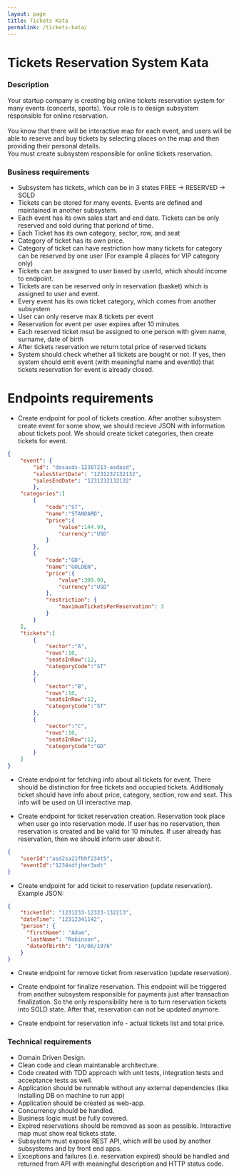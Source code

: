 ```yaml
---
layout: page
title: Tickets Kata 
permalink: /tickets-kata/
---
```



# Tickets Reservation System Kata

### Description

Your startup company is creating big online tickets reservation system for many events (concerts, sports). Your role is to design subsystem responsible for online reservation.
<br><br>
You know that there will be interactive map for each event, and users will be able to reserve and buy tickets by selecting places on the map and then providing their personal details.
<br>
You must create subsystem responsible for online tickets reservation.

### Business requirements

- Subsystem has tickets, which can be in 3 states FREE -> RESERVED -> SOLD
- Tickets can be stored for many events. Events are defined and maintained in another subsystem.
- Each event has its own sales start and end date. Tickets can be only reserved and sold during that periond of time.
- Each Ticket has its own category, sector, row, and seat
- Category of ticket has its own price.
- Category of ticket can have restriction how many tickets for category can be reserved by one user (For example 4 places for VIP category only)
- Tickets can be assigned to user based by userId, which should income to endpoint.
- Tickets are can be reserved only in reservation (basket) which is assigned to user and event.
- Every event has its own ticket category, which comes from another subsystem
- User can only reserve max 8 tickets per event
- Reservation for event per user expires after 10 minutes
- Each reserved ticket msut be assigned to one person with given name, surname, date of birth
- After tickets reservation we return total price of reserved tickets
- System should check whether all tickets are bought or not. If yes, then system should emit event
(with meaningful name and eventId) that tickets reservation for event is already closed.

# Endpoints requirements

- Create endpoint for pool of tickets creation. After another subsystem create event for some show, we should recieve JSON with information about tickets pool. We should create ticket categories, then create tickets for event.

```json
{
    "event": {
        "id": "dasasds-12387213-asdasd",
        "salesStartDate": "1231232132132",
        "salesEndDate": "1231232132132"
        },
    "categories":[
        {
            "code":"ST",
            "name":"STANDARD",
            "price":{
                "value":144.99,
                "currency":"USD"
            }
        },
        {
            "code":"GD",
            "name":"GOLDEN",
            "price":{
                "value":399.99,
                "currency":"USD"
            },
            "restriction": {
                "maximumTicketsPerReservation": 3
            }
        }
    ],
    "tickets":[
        {
            "sector":"A",
            "rows":10,
            "seatsInRow":12,
            "categoryCode":"ST"
        },
        {
            "sector":"B",
            "rows":10,
            "seatsInRow":12,
            "categoryCode":"ST"
        },
        {
            "sector":"C",
            "rows":10,
            "seatsInRow":12,
            "categoryCode":"GD"
        }
    ]
}
```

- Create endpoint for fetching info about all tickets for event. There should be distinction for free tickets and occupied tickets.
Additionaly ticket should have info about price, category, section, row and seat. This info will be used on UI interactive map.

- Create endpoint for ticket reservation creation. Reservation took place when user go into reservation mode. If user has no reservation,
then reservation is created and be valid for 10 minutes. If user already has reservation, then we should inform user about it.

```json
{
    "userId":"asd2sa21fbhf234t5",
    "eventId":"1234sdfjher3adt"
}
```

- Create endpoint for add ticket to reservation (update reservation). 
Example JSON:

```json
{
    "ticketId": "1231233-12323-132213",
    "dateTime": "12312341142",
    "person": {
      "firstName": "Adam",
      "lastName": "Robinson",
      "dateOfBirth": "14/06/1976"
    }
}
```

- Create endpoint for remove ticket from reservation (update reservation).

- Create endpoint for finalize reservation. This endpoint will be triggered from another subsystem responsible for payments just after transaction finalization. So the only responsibility here is to turn reservation tickets into SOLD state. 
After that, reservation can not be updated anymore.

- Create endpoint for reservation info - actual tickets list and total price. 

### Technical requirements

- Domain Driven Design.
- Clean code and clean maintanable architecture.
- Code created with TDD approach with unit tests, integration tests and acceptance tests as well.
- Application should be runnable without any external dependencies (like installing DB on machine to run app)
- Application should be created as web-app.
- Concurrency should be handled.
- Business logic must be fully covered.
- Expired reservations should be removed as soon as possible. Interactive map must show real tickets state.
- Subsystem must expose REST API, which will be used by another subsystems and by front end apps.
- Exceptions and failures (i.e. reservation expired) should be handled and returned from API with meaningful description and HTTP status code.